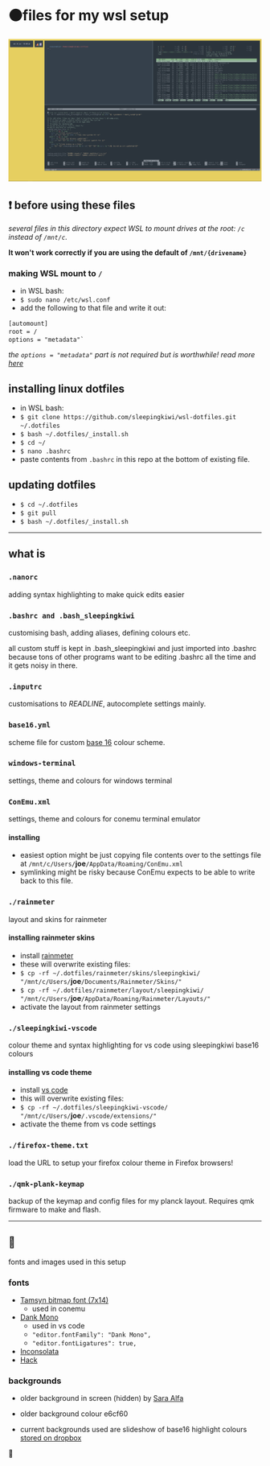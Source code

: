 # ⚫files for my wsl setup

![screen](screen.png)

## ❗ before using these files

_several files in this directory expect WSL to mount drives at the root: `/c` instead of `/mnt/c`._

__It won't work correctly if you are using the default of `/mnt/{drivename}`__

### making WSL mount to `/`

- in WSL bash:
- `$ sudo nano /etc/wsl.conf`
- add the following to that file and write it out:

```shell
[automount]
root = /
options = "metadata"`
```

_the `options = "metadata"` part is not required but is worthwhile! read more [here](https://blogs.msdn.microsoft.com/commandline/2018/01/12/chmod-chown-wsl-improvements/)_

## installing linux dotfiles

- in WSL bash:
- `$ git clone https://github.com/sleepingkiwi/wsl-dotfiles.git ~/.dotfiles`
- `$ bash ~/.dotfiles/_install.sh`
- `$ cd ~/`
- `$ nano .bashrc`
- paste contents from `.bashrc` in this repo at the bottom of existing file.

## updating dotfiles

- `$ cd ~/.dotfiles`
- `$ git pull`
- `$ bash ~/.dotfiles/_install.sh`

---

## what is

### `.nanorc`

adding syntax highlighting to make quick edits easier

### `.bashrc and .bash_sleepingkiwi`

customising bash, adding aliases, defining colours etc.

all custom stuff is kept in .bash_sleepingkiwi and just imported into .bashrc because tons of other programs want to be editing .bashrc all the time and it gets noisy in there.

### `.inputrc`

customisations to _READLINE_, autocomplete settings mainly.

### `base16.yml`

scheme file for custom [base 16](http://chriskempson.com/projects/base16/) colour scheme.

### `windows-terminal`

settings, theme and colours for windows terminal

### `ConEmu.xml`

settings, theme and colours for conemu terminal emulator

#### installing

- easiest option might be just copying file contents over to the settings file at `/mnt/c/Users/`__joe__`/AppData/Roaming/ConEmu.xml`
- symlinking might be risky because ConEmu expects to be able to write back to this file.

### `./rainmeter`

layout and skins for rainmeter

#### installing rainmeter skins

- install [rainmeter](https://www.rainmeter.net/)
- these will overwrite existing files:
- `$ cp -rf ~/.dotfiles/rainmeter/skins/sleepingkiwi/ "/mnt/c/Users/`__joe__`/Documents/Rainmeter/Skins/"`
- `$ cp -rf ~/.dotfiles/rainmeter/layout/sleepingkiwi/ "/mnt/c/Users/`__joe__`/AppData/Roaming/Rainmeter/Layouts/"`
- activate the layout from rainmeter settings

### `./sleepingkiwi-vscode`

colour theme and syntax highlighting for vs code using sleepingkiwi base16 colours

#### installing vs code theme

- install [vs code](https://code.visualstudio.com/)
- this will overwrite existing files:
- `$ cp -rf ~/.dotfiles/sleepingkiwi-vscode/ "/mnt/c/Users/`__joe__`/.vscode/extensions/"`
- activate the theme from vs code settings

### `./firefox-theme.txt`

load the URL to setup your firefox colour theme in Firefox browsers!

### `./qmk-plank-keymap`

backup of the keymap and config files for my planck layout. Requires qmk firmware to make and flash.

---

## 🎊

fonts and images used in this setup

### fonts

- [Tamsyn bitmap font (7x14)](http://www.fial.com/~scott/tamsyn-font/)
  - used in conemu
- [Dank Mono](https://dank.sh)
  - used in vs code
  - `"editor.fontFamily": "Dank Mono",`
  - `"editor.fontLigatures": true,`
- [Inconsolata](https://fonts.google.com/specimen/Inconsolata)
- [Hack](http://sourcefoundry.org/hack/)

### backgrounds

- older background in screen (hidden) by [Sara Alfa](https://www.sara-alfa.com/personal-illustrations)
- older background colour e6cf60

- current backgrounds used are slideshow of base16 highlight colours [stored on dropbox](https://www.dropbox.com/sh/p6eydu3809jxqsc/AAAdUTOfHijIF6mEG_yYBIP5a?dl=0)

👻
